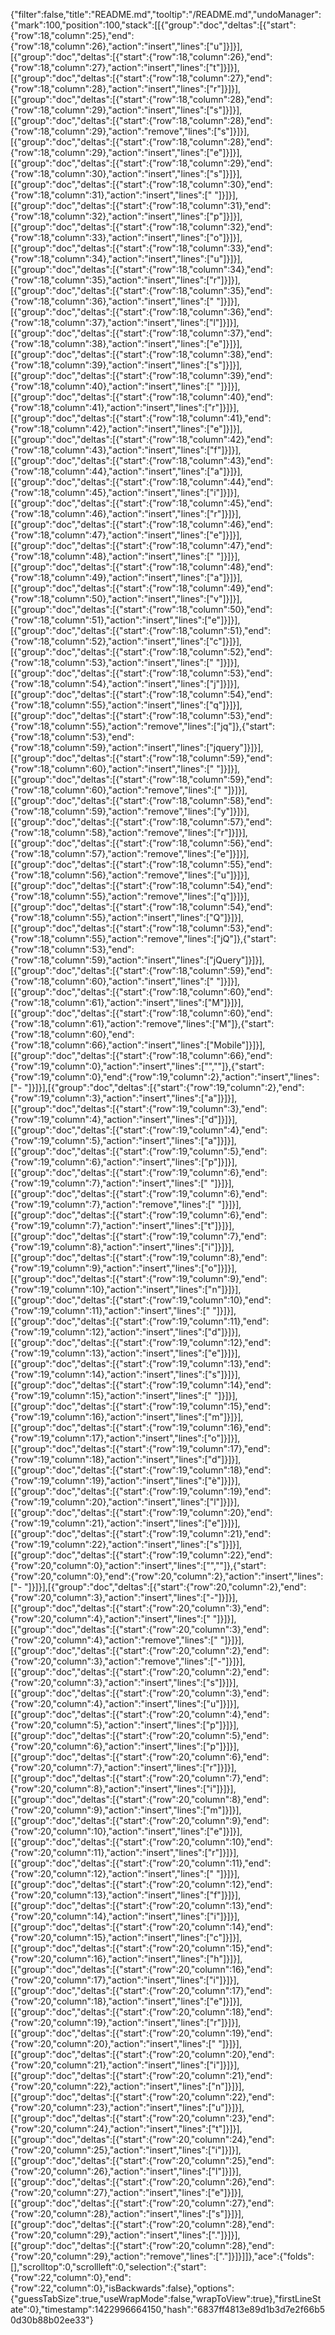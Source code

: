 {"filter":false,"title":"README.md","tooltip":"/README.md","undoManager":{"mark":100,"position":100,"stack":[[{"group":"doc","deltas":[{"start":{"row":18,"column":25},"end":{"row":18,"column":26},"action":"insert","lines":["u"]}]}],[{"group":"doc","deltas":[{"start":{"row":18,"column":26},"end":{"row":18,"column":27},"action":"insert","lines":["t"]}]}],[{"group":"doc","deltas":[{"start":{"row":18,"column":27},"end":{"row":18,"column":28},"action":"insert","lines":["r"]}]}],[{"group":"doc","deltas":[{"start":{"row":18,"column":28},"end":{"row":18,"column":29},"action":"insert","lines":["s"]}]}],[{"group":"doc","deltas":[{"start":{"row":18,"column":28},"end":{"row":18,"column":29},"action":"remove","lines":["s"]}]}],[{"group":"doc","deltas":[{"start":{"row":18,"column":28},"end":{"row":18,"column":29},"action":"insert","lines":["e"]}]}],[{"group":"doc","deltas":[{"start":{"row":18,"column":29},"end":{"row":18,"column":30},"action":"insert","lines":["s"]}]}],[{"group":"doc","deltas":[{"start":{"row":18,"column":30},"end":{"row":18,"column":31},"action":"insert","lines":[" "]}]}],[{"group":"doc","deltas":[{"start":{"row":18,"column":31},"end":{"row":18,"column":32},"action":"insert","lines":["p"]}]}],[{"group":"doc","deltas":[{"start":{"row":18,"column":32},"end":{"row":18,"column":33},"action":"insert","lines":["o"]}]}],[{"group":"doc","deltas":[{"start":{"row":18,"column":33},"end":{"row":18,"column":34},"action":"insert","lines":["u"]}]}],[{"group":"doc","deltas":[{"start":{"row":18,"column":34},"end":{"row":18,"column":35},"action":"insert","lines":["r"]}]}],[{"group":"doc","deltas":[{"start":{"row":18,"column":35},"end":{"row":18,"column":36},"action":"insert","lines":[" "]}]}],[{"group":"doc","deltas":[{"start":{"row":18,"column":36},"end":{"row":18,"column":37},"action":"insert","lines":["l"]}]}],[{"group":"doc","deltas":[{"start":{"row":18,"column":37},"end":{"row":18,"column":38},"action":"insert","lines":["e"]}]}],[{"group":"doc","deltas":[{"start":{"row":18,"column":38},"end":{"row":18,"column":39},"action":"insert","lines":["s"]}]}],[{"group":"doc","deltas":[{"start":{"row":18,"column":39},"end":{"row":18,"column":40},"action":"insert","lines":[" "]}]}],[{"group":"doc","deltas":[{"start":{"row":18,"column":40},"end":{"row":18,"column":41},"action":"insert","lines":["r"]}]}],[{"group":"doc","deltas":[{"start":{"row":18,"column":41},"end":{"row":18,"column":42},"action":"insert","lines":["e"]}]}],[{"group":"doc","deltas":[{"start":{"row":18,"column":42},"end":{"row":18,"column":43},"action":"insert","lines":["f"]}]}],[{"group":"doc","deltas":[{"start":{"row":18,"column":43},"end":{"row":18,"column":44},"action":"insert","lines":["a"]}]}],[{"group":"doc","deltas":[{"start":{"row":18,"column":44},"end":{"row":18,"column":45},"action":"insert","lines":["i"]}]}],[{"group":"doc","deltas":[{"start":{"row":18,"column":45},"end":{"row":18,"column":46},"action":"insert","lines":["r"]}]}],[{"group":"doc","deltas":[{"start":{"row":18,"column":46},"end":{"row":18,"column":47},"action":"insert","lines":["e"]}]}],[{"group":"doc","deltas":[{"start":{"row":18,"column":47},"end":{"row":18,"column":48},"action":"insert","lines":[" "]}]}],[{"group":"doc","deltas":[{"start":{"row":18,"column":48},"end":{"row":18,"column":49},"action":"insert","lines":["a"]}]}],[{"group":"doc","deltas":[{"start":{"row":18,"column":49},"end":{"row":18,"column":50},"action":"insert","lines":["v"]}]}],[{"group":"doc","deltas":[{"start":{"row":18,"column":50},"end":{"row":18,"column":51},"action":"insert","lines":["e"]}]}],[{"group":"doc","deltas":[{"start":{"row":18,"column":51},"end":{"row":18,"column":52},"action":"insert","lines":["c"]}]}],[{"group":"doc","deltas":[{"start":{"row":18,"column":52},"end":{"row":18,"column":53},"action":"insert","lines":[" "]}]}],[{"group":"doc","deltas":[{"start":{"row":18,"column":53},"end":{"row":18,"column":54},"action":"insert","lines":["j"]}]}],[{"group":"doc","deltas":[{"start":{"row":18,"column":54},"end":{"row":18,"column":55},"action":"insert","lines":["q"]}]}],[{"group":"doc","deltas":[{"start":{"row":18,"column":53},"end":{"row":18,"column":55},"action":"remove","lines":["jq"]},{"start":{"row":18,"column":53},"end":{"row":18,"column":59},"action":"insert","lines":["jquery"]}]}],[{"group":"doc","deltas":[{"start":{"row":18,"column":59},"end":{"row":18,"column":60},"action":"insert","lines":[" "]}]}],[{"group":"doc","deltas":[{"start":{"row":18,"column":59},"end":{"row":18,"column":60},"action":"remove","lines":[" "]}]}],[{"group":"doc","deltas":[{"start":{"row":18,"column":58},"end":{"row":18,"column":59},"action":"remove","lines":["y"]}]}],[{"group":"doc","deltas":[{"start":{"row":18,"column":57},"end":{"row":18,"column":58},"action":"remove","lines":["r"]}]}],[{"group":"doc","deltas":[{"start":{"row":18,"column":56},"end":{"row":18,"column":57},"action":"remove","lines":["e"]}]}],[{"group":"doc","deltas":[{"start":{"row":18,"column":55},"end":{"row":18,"column":56},"action":"remove","lines":["u"]}]}],[{"group":"doc","deltas":[{"start":{"row":18,"column":54},"end":{"row":18,"column":55},"action":"remove","lines":["q"]}]}],[{"group":"doc","deltas":[{"start":{"row":18,"column":54},"end":{"row":18,"column":55},"action":"insert","lines":["Q"]}]}],[{"group":"doc","deltas":[{"start":{"row":18,"column":53},"end":{"row":18,"column":55},"action":"remove","lines":["jQ"]},{"start":{"row":18,"column":53},"end":{"row":18,"column":59},"action":"insert","lines":["jQuery"]}]}],[{"group":"doc","deltas":[{"start":{"row":18,"column":59},"end":{"row":18,"column":60},"action":"insert","lines":[" "]}]}],[{"group":"doc","deltas":[{"start":{"row":18,"column":60},"end":{"row":18,"column":61},"action":"insert","lines":["M"]}]}],[{"group":"doc","deltas":[{"start":{"row":18,"column":60},"end":{"row":18,"column":61},"action":"remove","lines":["M"]},{"start":{"row":18,"column":60},"end":{"row":18,"column":66},"action":"insert","lines":["Mobile"]}]}],[{"group":"doc","deltas":[{"start":{"row":18,"column":66},"end":{"row":19,"column":0},"action":"insert","lines":["",""]},{"start":{"row":19,"column":0},"end":{"row":19,"column":2},"action":"insert","lines":["- "]}]}],[{"group":"doc","deltas":[{"start":{"row":19,"column":2},"end":{"row":19,"column":3},"action":"insert","lines":["a"]}]}],[{"group":"doc","deltas":[{"start":{"row":19,"column":3},"end":{"row":19,"column":4},"action":"insert","lines":["d"]}]}],[{"group":"doc","deltas":[{"start":{"row":19,"column":4},"end":{"row":19,"column":5},"action":"insert","lines":["a"]}]}],[{"group":"doc","deltas":[{"start":{"row":19,"column":5},"end":{"row":19,"column":6},"action":"insert","lines":["p"]}]}],[{"group":"doc","deltas":[{"start":{"row":19,"column":6},"end":{"row":19,"column":7},"action":"insert","lines":[" "]}]}],[{"group":"doc","deltas":[{"start":{"row":19,"column":6},"end":{"row":19,"column":7},"action":"remove","lines":[" "]}]}],[{"group":"doc","deltas":[{"start":{"row":19,"column":6},"end":{"row":19,"column":7},"action":"insert","lines":["t"]}]}],[{"group":"doc","deltas":[{"start":{"row":19,"column":7},"end":{"row":19,"column":8},"action":"insert","lines":["i"]}]}],[{"group":"doc","deltas":[{"start":{"row":19,"column":8},"end":{"row":19,"column":9},"action":"insert","lines":["o"]}]}],[{"group":"doc","deltas":[{"start":{"row":19,"column":9},"end":{"row":19,"column":10},"action":"insert","lines":["n"]}]}],[{"group":"doc","deltas":[{"start":{"row":19,"column":10},"end":{"row":19,"column":11},"action":"insert","lines":[" "]}]}],[{"group":"doc","deltas":[{"start":{"row":19,"column":11},"end":{"row":19,"column":12},"action":"insert","lines":["d"]}]}],[{"group":"doc","deltas":[{"start":{"row":19,"column":12},"end":{"row":19,"column":13},"action":"insert","lines":["e"]}]}],[{"group":"doc","deltas":[{"start":{"row":19,"column":13},"end":{"row":19,"column":14},"action":"insert","lines":["s"]}]}],[{"group":"doc","deltas":[{"start":{"row":19,"column":14},"end":{"row":19,"column":15},"action":"insert","lines":[" "]}]}],[{"group":"doc","deltas":[{"start":{"row":19,"column":15},"end":{"row":19,"column":16},"action":"insert","lines":["m"]}]}],[{"group":"doc","deltas":[{"start":{"row":19,"column":16},"end":{"row":19,"column":17},"action":"insert","lines":["o"]}]}],[{"group":"doc","deltas":[{"start":{"row":19,"column":17},"end":{"row":19,"column":18},"action":"insert","lines":["d"]}]}],[{"group":"doc","deltas":[{"start":{"row":19,"column":18},"end":{"row":19,"column":19},"action":"insert","lines":["è"]}]}],[{"group":"doc","deltas":[{"start":{"row":19,"column":19},"end":{"row":19,"column":20},"action":"insert","lines":["l"]}]}],[{"group":"doc","deltas":[{"start":{"row":19,"column":20},"end":{"row":19,"column":21},"action":"insert","lines":["e"]}]}],[{"group":"doc","deltas":[{"start":{"row":19,"column":21},"end":{"row":19,"column":22},"action":"insert","lines":["s"]}]}],[{"group":"doc","deltas":[{"start":{"row":19,"column":22},"end":{"row":20,"column":0},"action":"insert","lines":["",""]},{"start":{"row":20,"column":0},"end":{"row":20,"column":2},"action":"insert","lines":["- "]}]}],[{"group":"doc","deltas":[{"start":{"row":20,"column":2},"end":{"row":20,"column":3},"action":"insert","lines":["-"]}]}],[{"group":"doc","deltas":[{"start":{"row":20,"column":3},"end":{"row":20,"column":4},"action":"insert","lines":[" "]}]}],[{"group":"doc","deltas":[{"start":{"row":20,"column":3},"end":{"row":20,"column":4},"action":"remove","lines":[" "]}]}],[{"group":"doc","deltas":[{"start":{"row":20,"column":2},"end":{"row":20,"column":3},"action":"remove","lines":["-"]}]}],[{"group":"doc","deltas":[{"start":{"row":20,"column":2},"end":{"row":20,"column":3},"action":"insert","lines":["s"]}]}],[{"group":"doc","deltas":[{"start":{"row":20,"column":3},"end":{"row":20,"column":4},"action":"insert","lines":["u"]}]}],[{"group":"doc","deltas":[{"start":{"row":20,"column":4},"end":{"row":20,"column":5},"action":"insert","lines":["p"]}]}],[{"group":"doc","deltas":[{"start":{"row":20,"column":5},"end":{"row":20,"column":6},"action":"insert","lines":["p"]}]}],[{"group":"doc","deltas":[{"start":{"row":20,"column":6},"end":{"row":20,"column":7},"action":"insert","lines":["r"]}]}],[{"group":"doc","deltas":[{"start":{"row":20,"column":7},"end":{"row":20,"column":8},"action":"insert","lines":["i"]}]}],[{"group":"doc","deltas":[{"start":{"row":20,"column":8},"end":{"row":20,"column":9},"action":"insert","lines":["m"]}]}],[{"group":"doc","deltas":[{"start":{"row":20,"column":9},"end":{"row":20,"column":10},"action":"insert","lines":["e"]}]}],[{"group":"doc","deltas":[{"start":{"row":20,"column":10},"end":{"row":20,"column":11},"action":"insert","lines":["r"]}]}],[{"group":"doc","deltas":[{"start":{"row":20,"column":11},"end":{"row":20,"column":12},"action":"insert","lines":[" "]}]}],[{"group":"doc","deltas":[{"start":{"row":20,"column":12},"end":{"row":20,"column":13},"action":"insert","lines":["f"]}]}],[{"group":"doc","deltas":[{"start":{"row":20,"column":13},"end":{"row":20,"column":14},"action":"insert","lines":["i"]}]}],[{"group":"doc","deltas":[{"start":{"row":20,"column":14},"end":{"row":20,"column":15},"action":"insert","lines":["c"]}]}],[{"group":"doc","deltas":[{"start":{"row":20,"column":15},"end":{"row":20,"column":16},"action":"insert","lines":["h"]}]}],[{"group":"doc","deltas":[{"start":{"row":20,"column":16},"end":{"row":20,"column":17},"action":"insert","lines":["i"]}]}],[{"group":"doc","deltas":[{"start":{"row":20,"column":17},"end":{"row":20,"column":18},"action":"insert","lines":["e"]}]}],[{"group":"doc","deltas":[{"start":{"row":20,"column":18},"end":{"row":20,"column":19},"action":"insert","lines":["r"]}]}],[{"group":"doc","deltas":[{"start":{"row":20,"column":19},"end":{"row":20,"column":20},"action":"insert","lines":[" "]}]}],[{"group":"doc","deltas":[{"start":{"row":20,"column":20},"end":{"row":20,"column":21},"action":"insert","lines":["i"]}]}],[{"group":"doc","deltas":[{"start":{"row":20,"column":21},"end":{"row":20,"column":22},"action":"insert","lines":["n"]}]}],[{"group":"doc","deltas":[{"start":{"row":20,"column":22},"end":{"row":20,"column":23},"action":"insert","lines":["u"]}]}],[{"group":"doc","deltas":[{"start":{"row":20,"column":23},"end":{"row":20,"column":24},"action":"insert","lines":["t"]}]}],[{"group":"doc","deltas":[{"start":{"row":20,"column":24},"end":{"row":20,"column":25},"action":"insert","lines":["i"]}]}],[{"group":"doc","deltas":[{"start":{"row":20,"column":25},"end":{"row":20,"column":26},"action":"insert","lines":["l"]}]}],[{"group":"doc","deltas":[{"start":{"row":20,"column":26},"end":{"row":20,"column":27},"action":"insert","lines":["e"]}]}],[{"group":"doc","deltas":[{"start":{"row":20,"column":27},"end":{"row":20,"column":28},"action":"insert","lines":["s"]}]}],[{"group":"doc","deltas":[{"start":{"row":20,"column":28},"end":{"row":20,"column":29},"action":"insert","lines":["."]}]}],[{"group":"doc","deltas":[{"start":{"row":20,"column":28},"end":{"row":20,"column":29},"action":"remove","lines":["."]}]}]]},"ace":{"folds":[],"scrolltop":0,"scrollleft":0,"selection":{"start":{"row":22,"column":0},"end":{"row":22,"column":0},"isBackwards":false},"options":{"guessTabSize":true,"useWrapMode":false,"wrapToView":true},"firstLineState":0},"timestamp":1422996664150,"hash":"6837ff4813e89d1b3d7e2f66b50d30b88b02ee33"}